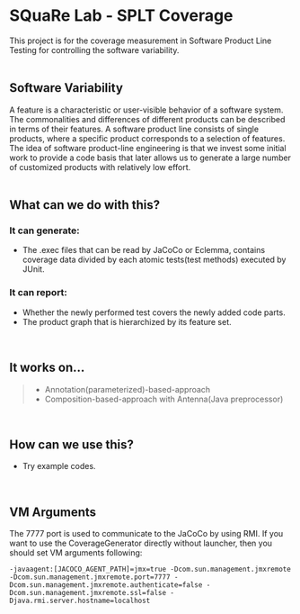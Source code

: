 # SQuaRe Lab - SPLT Coverage

This project is for the coverage measurement in Software Product Line Testing for controlling the software variability.
<br><br>

## Software Variability

A feature is a characteristic or user-visible behavior of a software system. The commonalities and differences of different products can be described in terms of their features.
A software product line consists of single products, where a specific product corresponds to a selection of features.
The idea of software product-line engineering is that we invest some initial work to provide a code basis that later allows us to generate a large number of customized products with relatively low effort.
<br><br>

## What can we do with this?

### It can generate:

- The .exec files that can be read by JaCoCo or Eclemma, contains coverage data divided by each atomic tests(test methods) executed by JUnit.

### It can report:

- Whether the newly performed test covers the newly added code parts.
- The product graph that is hierarchized by its feature set.
<br>

## It works on...

> - Annotation(parameterized)-based-approach
> - Composition-based-approach with Antenna(Java preprocessor)
<br>

## How can we use this?

- Try example codes.
<br>

## VM Arguments

The 7777 port is used to communicate to the JaCoCo by using RMI.
If you want to use the CoverageGenerator directly without launcher, then you should set VM arguments following:

`-javaagent:[JACOCO_AGENT_PATH]=jmx=true -Dcom.sun.management.jmxremote -Dcom.sun.management.jmxremote.port=7777 -Dcom.sun.management.jmxremote.authenticate=false -Dcom.sun.management.jmxremote.ssl=false -Djava.rmi.server.hostname=localhost`

